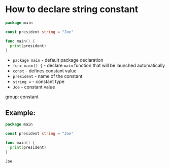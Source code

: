 # How to declare string constant

```go
package main

const president string = "Joe" 

func main() {
  print(president)
}
```

- `package main` - default package declaration
- `func main() {` - declare `main` function that will be launched automatically
- `const` - defines constant value
- `president` - name of the constant
- `string =` - constant type
- `Joe` - constant value

group: constant

## Example: 
```go
package main

const president string = "Joe" 

func main() {
  print(president)
}
```
```
Joe
```

